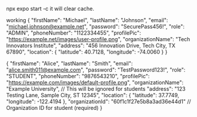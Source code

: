 npx expo start -c it will clear cache.

working
{
  "firstName": "Michael",
  "lastName": "Johnson",
  "email": "michael.johnson@example.net",
  "password": "SecurePass456!",
  "role": "ADMIN",
  "phoneNumber": "1122334455",
  "profilePic": "https://example.net/images/user-profile.png",
  "organizationName": "Tech Innovators Institute",
  "address": "456 Innovation Drive, Tech City, TX 67890",
  "location": {
    "latitude": 40.7128,
    "longitude": -74.0060
  }
}

{
  "firstName": "Alice",
  "lastName": "Smith",
  "email": "alice.smith011@example.com",
  "password": "TestPassword123!",
  "role": "STUDENT",
  "phoneNumber": "9876543210",
  "profilePic": "https://example.com/images/default-profile.png",
  "organizationName": "Example University",  // This will be ignored for students
  "address": "123 Testing Lane, Sample City, ST 12345",
  "location": {
    "latitude": 37.7749,
    "longitude": -122.4194
  },
  "organizationId": "60f1c1f27e5b8a3ad36e44d1" // Organization ID for student (required)
}


